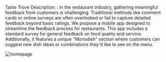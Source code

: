 Taste Trove
Description: : In the restaurant industry, gathering meaningful feedback from customers is challenging. Traditional methods like comment cards or online surveys are often overlooked or fail to capture detailed feedback beyond basic ratings. We propose a mobile app designed to streamline the feedback process for restaurants. This app includes a standard survey for general feedback on food quality and service. Additionally, it features a unique "Monodish" section where customers can suggest new dish ideas or combinations they'd like to see on the menu.

![homepage](https://github.com/SrithaDonkala/Taste_Trove/assets/159481271/bc7b50b2-3811-4845-90bc-598d6ec91db3)
